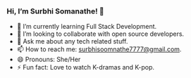 ### Hi, I’m Surbhi Somanathe! 👋

- 🌱  I’m currently learning Full Stack Development.
- 👯 I’m looking to collaborate with open source developers.
- 💬 Ask me about any tech related stuff.
- 📫 How to reach me: surbhisoomnathe7777@gmail.com.
- 😄 Pronouns: She/Her
- ⚡ Fun fact: Love to watch K-dramas and K-pop.
